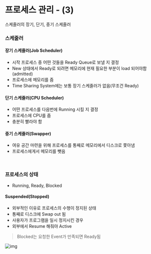 # 프로세스 관리 - (3)

스케줄러의 장기, 단기, 중기 스케줄러



### 스케줄러

#### 장기 스케줄러(Job Scheduler)

- 시작 프로세스 중 어떤 것들을 Ready Queue로 보낼 지 결정
- New 상태에서 Ready로 되려면 메모리에 현재 필요한 부분이 load 되어야함(admitted)
- 프로세스에 메모리를 줌
- Time Sharing System에는 보통 장기 스케줄러가 없음(무조건 Ready)



#### 단기 스케줄러(CPU Scheduler)

- 어떤 프로세스를 다음번에 Running 시킬 지 결정
- 프로세스에 CPU를 줌
- 충분히 빨라야 함



#### 중기 스케줄러(Swapper)

- 여유 공간 마련을 위해 프로세스를 통째로 메모리에서 디스크로 쫓아냄
- 프로세스에게서 메모리를 뺏음



<br>

### 프로세스의 상태

- Running, Ready, Blocked



#### Suspended(Stopped) 

- 외부적인 이유로 프로세스의 수행이 정지된 상태
- 통째로 디스크에 Swap out 됨
- 사용자가 프로그램을 일시 정지시킨 경우
- 외부에서 Resume 해줘야 Active

> Blocked는 요청한 Event가 만족되면 Ready됨



![img](/3_2_process_state_2.png)



